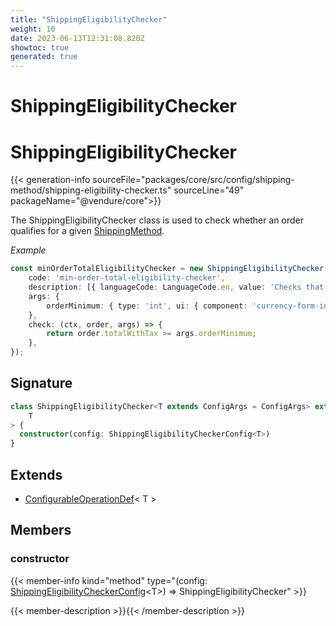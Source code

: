 ```yaml
---
title: "ShippingEligibilityChecker"
weight: 10
date: 2023-06-13T12:31:08.820Z
showtoc: true
generated: true
---
```

<!-- This file was generated from the Vendure source. Do not modify. Instead, re-run the "docs:build" script -->

# ShippingEligibilityChecker
<div class="symbol">


# ShippingEligibilityChecker

{{< generation-info sourceFile="packages/core/src/config/shipping-method/shipping-eligibility-checker.ts" sourceLine="49" packageName="@vendure/core">}}

The ShippingEligibilityChecker class is used to check whether an order qualifies for a
given <a href='/typescript-api/entities/shipping-method#shippingmethod'>ShippingMethod</a>.

*Example*

```ts
const minOrderTotalEligibilityChecker = new ShippingEligibilityChecker({
    code: 'min-order-total-eligibility-checker',
    description: [{ languageCode: LanguageCode.en, value: 'Checks that the order total is above some minimum value' }],
    args: {
        orderMinimum: { type: 'int', ui: { component: 'currency-form-input' } },
    },
    check: (ctx, order, args) => {
        return order.totalWithTax >= args.orderMinimum;
    },
});
```

## Signature

```TypeScript
class ShippingEligibilityChecker<T extends ConfigArgs = ConfigArgs> extends ConfigurableOperationDef<
    T
> {
  constructor(config: ShippingEligibilityCheckerConfig<T>)
}
```
## Extends

 * <a href='/typescript-api/configurable-operation-def/#configurableoperationdef'>ConfigurableOperationDef</a>&#60;     T &#62;


## Members

### constructor

{{< member-info kind="method" type="(config: <a href='/typescript-api/shipping/shipping-eligibility-checker-config#shippingeligibilitycheckerconfig'>ShippingEligibilityCheckerConfig</a>&#60;T&#62;) => ShippingEligibilityChecker"  >}}

{{< member-description >}}{{< /member-description >}}


</div>
